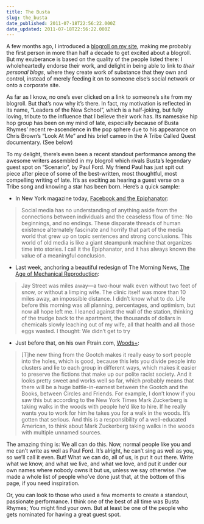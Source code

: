 ```yaml
---
title: The Busta
slug: the_busta
date_published: 2011-07-18T22:56:22.000Z
date_updated: 2011-07-18T22:56:22.000Z
---
```


A few months ago, I introduced a [blogroll on my site](#blogroll), making me probably the first person in more than half a decade to get excited about a blogroll. But my exuberance is based on the quality of the people listed there: I wholeheartedly endorse their work, and delight in being able to link to *their personal blogs*, where they create work of substance that they own and control, instead of merely feeding it on to someone else’s social network or onto a corporate site.

As far as I know, no one’s ever clicked on a link to someone’s site from my blogroll. But that’s now why it’s there. In fact, my motivation is reflected in its name, “Leaders of the New School”, which is a half-joking, but fully loving, tribute to the influence that I believe their work has. Its namesake hip hop group has been on my mind of late, especially because of Busta Rhymes’ recent re-ascendence in the pop sphere due to his appearance on Chris Brown’s “Look At Me” and his brief cameo in the A Tribe Called Quest documentary. (See below)

To my delight, there’s even been a recent standout performance among the awesome writers assembled in my blogroll which rivals Busta’s legendary guest spot on “Scenario”, by Paul Ford. My friend Paul has just spit out piece after piece of some of the best-written, most thoughtful, most compelling writing of late. It’s as exciting as hearing a guest verse on a Tribe song and knowing a star has been born. Here’s a quick sample:

- In New York magazine today, [Facebook and the Epiphanator](http://nymag.com/daily/intel/2011/07/paul_ford_facebook_and_the_epiphanator_an_end_to_endings.html):

> Social media has no understanding of anything aside from the connections between individuals and the ceaseless flow of time: No beginnings, and no endings. These disparate threads of human existence alternately fascinate and horrify that part of the media world that grew up on topic sentences and strong conclusions. This world of old media is like a giant steampunk machine that organizes time into stories. I call it the Epiphanator, and it has always known the value of a meaningful conclusion.

- Last week, anchoring a beautiful redesign of The Morning News, [The Age of Mechanical Reproduction](http://www.themorningnews.org/article/the-age-of-mechanical-reproduction):

> Jay Street was miles away—a two-hour walk even without two feet of snow, or without a limping wife. The clinic itself was more than 10 miles away, an impossible distance. I didn’t know what to do. Life before this morning was all planning, percentages, and optimism, but now all hope left me. I leaned against the wall of the station, thinking of the trudge back to the apartment, the thousands of dollars in chemicals slowly leaching out of my wife, all that health and all those eggs wasted. I thought: We didn’t get to try

- Just before that, on his own Ftrain.com, [Woods+](http://www.ftrain.com/woods-plus.html):

> [T]he new thing from the Gootch makes it really easy to sort people into the holes, which is good, because this lets you divide people into clusters and lie to each group in different ways, which makes it easier to preserve the fictions that make up our polite racist society. And it looks pretty sweet and works well so far, which probably means that there will be a huge battle-in-earnest between the Gootch and the Books, between Circles and Friends. For example, I don’t know if you saw this but according to the New York Times Mark Zuckerberg is taking walks in the woods with people he’d like to hire. If he really wants you to work for him he takes you for a walk in the woods. It’s gotten that serious. And this is a responsibility of a well-educated American, to think about Mark Zuckerberg taking walks in the woods with multiple unnamed sources.

The amazing thing is: We all can do this. Now, normal people like you and me can’t write as well as Paul Ford. It’s alright, he can’t sing as well as you, so we’ll call it even. But! What we can do, all of us, is put it out there. Write what we know, and what we live, and what we love, and put it under our own names where nobody owns it but us, unless we say otherwise. I’ve made a whole list of people who’ve done just that, at the bottom of this page, if you need inspiration.

Or, you can look to those who used a few moments to create a standout, passionate performance. I think one of the best of all time was Busta Rhymes; You might find your own. But at least be one of the people who gets nominated for having a great guest spot.
